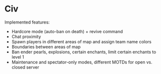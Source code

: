 # Civ

Implemented features:

* Hardcore mode (auto-ban on death) + revive command
* Chat proximity
* Spawn players in different areas of map and assign team name colors
* Boundaries between areas of map
* Ban ender pearls, explosions, certain enchants, limit certain enchants to level 1
* Maintenance and spectator-only modes, different MOTDs for open vs. closed server
